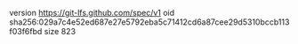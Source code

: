 version https://git-lfs.github.com/spec/v1
oid sha256:029a7c4e52ed687e27e5792eba5c71412cd6a87cee29d5310bccb113f03f6fbd
size 823

